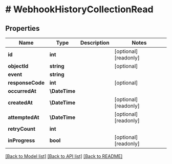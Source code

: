 # # WebhookHistoryCollectionRead

## Properties

Name | Type | Description | Notes
------------ | ------------- | ------------- | -------------
**id** | **int** |  | [optional] [readonly]
**objectId** | **string** |  | [optional]
**event** | **string** |  |
**responseCode** | **int** |  | [optional]
**occurredAt** | **\DateTime** |  |
**createdAt** | **\DateTime** |  | [optional] [readonly]
**attemptedAt** | **\DateTime** |  | [optional] [readonly]
**retryCount** | **int** |  |
**inProgress** | **bool** |  | [optional] [readonly]

[[Back to Model list]](../../README.md#models) [[Back to API list]](../../README.md#endpoints) [[Back to README]](../../README.md)
